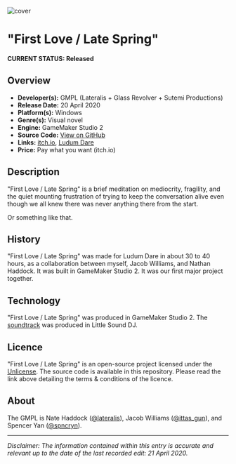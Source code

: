 ![cover](https://i.imgur.com/6stxnDS.png)

# "First Love / Late Spring"

**CURRENT STATUS: Released** 

## Overview

* **Developer(s):** GMPL (Lateralis + Glass Revolver + Sutemi Productions)
* **Release Date:** 20 April 2020
* **Platform(s):** Windows
* **Genre(s):** Visual novel
* **Engine:** GameMaker Studio 2
* **Source Code:** [View on GitHub](https://github.com/spncryn/spring)
* **Links:** [itch.io](https://spncryn.itch.io/spring), [Ludum Dare](https://ldjam.com/events/ludum-dare/46/first-love-late-spring)
* **Price:** Pay what you want (itch.io)

## Description

"First Love / Late Spring" is a brief meditation on mediocrity, fragility, and the quiet mounting frustration of trying to keep the conversation alive even though we all knew there was never anything there from the start.

Or something like that.

## History

"First Love / Late Spring" was made for Ludum Dare in about 30 to 40 hours, as a collaboration between myself, Jacob Williams, and Nathan Haddock. It was built in GameMaker Studio 2. It was our first major project together. 


## Technology

"First Love / Late Spring" was produced in GameMaker Studio 2. The [soundtrack](https://soundcloud.com/lateralis-music/baby-im-yours-breakbot-cover) was produced in Little Sound DJ.

## Licence

"First Love / Late Spring" is an open-source project licensed under the [Unlicense](https://unlicense.org/). The source code is available in this repository. Please read the link above detailing the terms & conditions of the licence. 

## About

The GMPL is Nate Haddock ([@lateralis](https://twitter.com/lateralismusic)), Jacob Williams ([@ittas_gun](https://twitter.com/ittas_gun)), and Spencer Yan ([@spncryn](https://twitter.com/spncryn)).

---

*Disclaimer: The information contained within this entry is accurate and relevant up to the date of the last recorded edit: 21 April 2020.*

